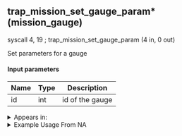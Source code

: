 ## trap_mission_set_gauge_param* (mission_gauge)

syscall 4, 19 ; trap_mission_set_gauge_param (4 in, 0 out)

Set parameters for a gauge

#### Input parameters
| Name | Type | Description
|------|------|------------
| id   | int   | id of the gauge




<details>
	<summary>Appears in:</summary>

</details>

<details>
	<summary>Example Usage From NA</summary>

</details>

